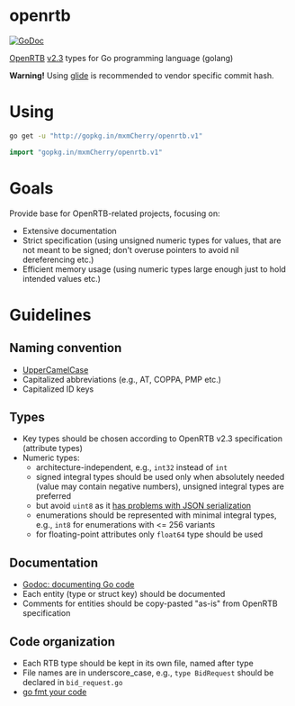 # openrtb

[![GoDoc](https://godoc.org/gopkg.in/mxmCherry/openrtb.v1?status.svg)](https://godoc.org/gopkg.in/mxmCherry/openrtb.v1)

[OpenRTB](//github.com/openrtb/OpenRTB) [v2.3](//github.com/openrtb/OpenRTB/blob/master/OpenRTB-API-Specification-Version-2-3-FINAL.pdf) types for Go programming language (golang)

**Warning!** Using [glide](https://github.com/Masterminds/glide) is recommended to vendor specific commit hash.

# Using

```bash
go get -u "http://gopkg.in/mxmCherry/openrtb.v1"
```

```go
import "gopkg.in/mxmCherry/openrtb.v1"
```

# Goals

Provide base for OpenRTB-related projects, focusing on:
- Extensive documentation
- Strict specification (using unsigned numeric types for values, that are not meant to be signed; don't overuse pointers to avoid nil dereferencing etc.)
- Efficient memory usage (using numeric types large enough just to hold intended values etc.)

# Guidelines

## Naming convention
- [UpperCamelCase](http://en.wikipedia.org/wiki/CamelCase)
- Capitalized abbreviations (e.g., AT, COPPA, PMP etc.)
- Capitalized ID keys

## Types
- Key types should be chosen according to OpenRTB v2.3 specification (attribute types)
- Numeric types:
	- architecture-independent, e.g., ```int32``` instead of ```int```
	- signed integral types should be used only when absolutely needed (value may contain negative numbers), unsigned integral types are preferred
	- but avoid `uint8` as it [has problems with JSON serialization](https://github.com/mxmCherry/openrtb/issues/3)
	- enumerations should be represented with minimal integral types, e.g., ```int8``` for enumerations with <= 256 variants
	- for floating-point attributes only ```float64``` type should be used

## Documentation
- [Godoc: documenting Go code](http://blog.golang.org/godoc-documenting-go-code)
- Each entity (type or struct key) should be documented
- Comments for entities should be copy-pasted "as-is" from OpenRTB specification

## Code organization
- Each RTB type should be kept in its own file, named after type
- File names are in underscore_case, e.g., ```type BidRequest``` should be declared in ```bid_request.go```
- [go fmt your code](https://blog.golang.org/go-fmt-your-code)

